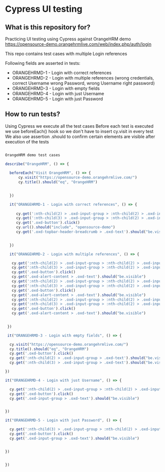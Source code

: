 # Cypress UI testing
## What is this repository for?
Practicing UI testing using Cypress against OrangeHRM demo https://opensource-demo.orangehrmlive.com/web/index.php/auth/login

This repo contains test cases with multiple Login references

Following fields are asserted in tests: 

- ORANGEHRMD-1 - Login with correct references
- ORANGEHRMD-2 - Login with multiple references (wrong credentials, correct Username wrong Password, wrong Username right password)
- ORANGEHRMD-3 - Login with empty fields
- ORANGEHRMD-4 - Login with just Username
- ORANGEHRMD-5 - Login with just Password

## How to run tests?

Using Cypress we execute all the test cases
Before each test is executed we use beforeEach() hook so we don't have to insert cy.visit in every test
We also use assertion .should to confirm certain elements are visible after execution of the tests  

```javascript

OrangeHRM demo test cases

describe("OrangeHRM", () => {
  
  beforeEach("Visit OrangeHRM", () => {
      cy.visit("https://opensource-demo.orangehrmlive.com/")
      cy.title().should("eq", "OrangeHRM")
      

  })

  it("ORANGEHRMD-1 - Login with correct references", () => {
     
     cy.get(':nth-child(2) > .oxd-input-group > :nth-child(2) > .oxd-input').type("Admin")
     cy.get(':nth-child(3) > .oxd-input-group > :nth-child(2) > .oxd-input').type("admin123")
     cy.get('.oxd-button').click()
     cy.url().should("include", "opensource-demo")
     cy.get('.oxd-topbar-header-breadcrumb > .oxd-text').should("be.visible")
     

  })

  it("ORANGEHRMD-2 - Login with multiple references", () => {

   cy.get(':nth-child(2) > .oxd-input-group > :nth-child(2) > .oxd-input').type("Admin1")
   cy.get(':nth-child(3) > .oxd-input-group > :nth-child(2) > .oxd-input').type("admin12")
   cy.get('.oxd-button').click()
   cy.get('.oxd-alert-content > .oxd-text').should("be.visible")
   cy.get(':nth-child(2) > .oxd-input-group > :nth-child(2) > .oxd-input').type("Admin")
   cy.get(':nth-child(3) > .oxd-input-group > :nth-child(2) > .oxd-input').type("admin12")
   cy.get('.oxd-button').click()
   cy.get('.oxd-alert-content > .oxd-text').should("be.visible")
   cy.get(':nth-child(2) > .oxd-input-group > :nth-child(2) > .oxd-input').type("Admin1")
   cy.get(':nth-child(3) > .oxd-input-group > :nth-child(2) > .oxd-input').type("admin123")
   cy.get('.oxd-button').click()
   cy.get('.oxd-alert-content > .oxd-text').should("be.visible")

  
 })

 it("ORANGEHRMD-3 - Login with empty fields", () => {

  cy.visit("https://opensource-demo.orangehrmlive.com/")
  cy.title().should("eq", "OrangeHRM")
  cy.get('.oxd-button').click()
  cy.get(':nth-child(2) > .oxd-input-group > .oxd-text').should("be.visible")
  cy.get(':nth-child(3) > .oxd-input-group > .oxd-text').should("be.visible")

})

it("ORANGEHRMD-4 - Login with just Username", () => {

  cy.get(':nth-child(2) > .oxd-input-group > :nth-child(2) > .oxd-input').type("Admin")
  cy.get('.oxd-button').click()
  cy.get('.oxd-input-group > .oxd-text').should("be.visible")


})

it("ORANGEHRMD-5 - Login with just Password", () => {

  cy.get(':nth-child(3) > .oxd-input-group > :nth-child(2) > .oxd-input').type("admin123")
  cy.get('.oxd-button').click()
  cy.get('.oxd-input-group > .oxd-text').should("be.visible")


})


})


```